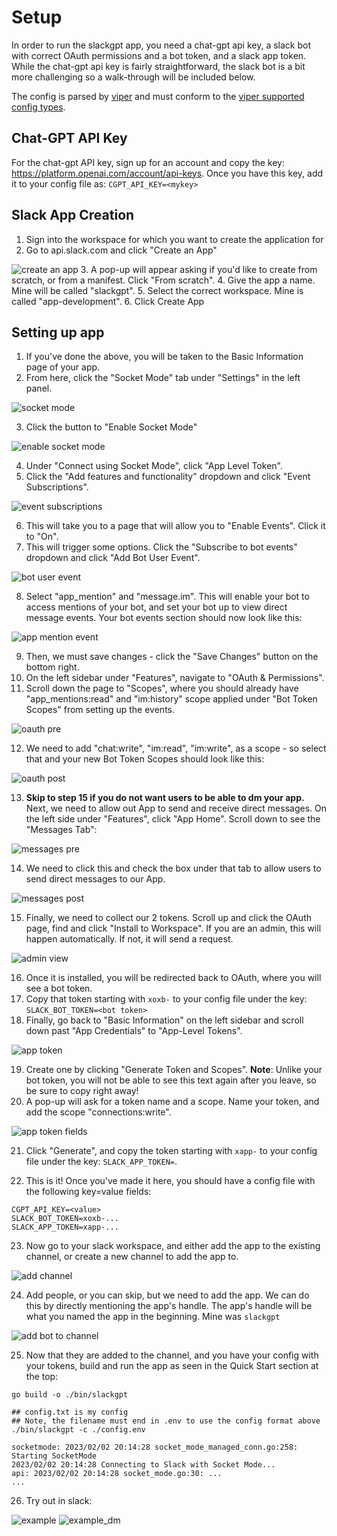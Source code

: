 # Setup
In order to run the slackgpt app, you need a chat-gpt api key, a slack bot with correct OAuth permissions and a bot token, and a slack app token.
While the chat-gpt api key is fairly straightforward, the slack bot is a bit more challenging so
a walk-through will be included below.

The config is parsed by [viper](https://github.com/spf13/viper) and must conform to the [viper supported config types](https://github.com/spf13/viper#reading-config-files).

## Chat-GPT API Key
For the chat-gpt API key, sign up for an account and copy the key: https://platform.openai.com/account/api-keys.
Once you have this key, add it to your config file as:
```CGPT_API_KEY=<mykey>```

## Slack App Creation
1. Sign into the workspace for which you want to create the application for
2. Go to api.slack.com and click "Create an App"

![create an app](./create_an_app.png)
3. A pop-up will appear asking if you'd like to create from scratch, or from a manifest. Click "From scratch".
4. Give the app a name. Mine will be called "slackgpt".
5. Select the correct workspace. Mine is called "app-development".
6. Click Create App

## Setting up app
1. If you've done the above, you will be taken to the Basic Information page of your app.
2. From here, click the "Socket Mode" tab under "Settings" in the left panel.

![socket mode](./socket_mode.png)

3. Click the button to "Enable Socket Mode"

![enable socket mode](./enable_socket_mode.png)

4. Under "Connect using Socket Mode", click "App Level Token".
5. Click the "Add features and functionality" dropdown and click "Event Subscriptions".

![event subscriptions](./event_subscriptions.png)

6. This will take you to a page that will allow you to "Enable Events". Click it to "On".
7. This will trigger some options. Click the "Subscribe to bot events" dropdown and click "Add Bot User Event".

![bot user event](./add_bot_user_event.png)

8. Select "app_mention" and "message.im". This will enable your bot to access mentions of your bot, and set your bot up to view direct message events. Your bot events section should now look like this:

![app mention event](./app_mention_message_bot_event.png)

9. Then, we must save changes - click the "Save Changes" button on the bottom right.
10. On the left sidebar under "Features", navigate to "OAuth & Permissions".
11. Scroll down the page to "Scopes", where you should already have "app_mentions:read" and "im:history" scope applied under "Bot Token Scopes" from setting up the events.

![oauth pre](./oauth_scope_pre.png)

12. We need to add "chat:write", "im:read", "im:write",  as a scope - so select that and your new Bot Token Scopes should look like this:

![oauth post](./oauth_scope_post.png)

13. **Skip to step 15 if you do not want users to be able to dm your app.** Next, we need to allow out App to send and receive direct messages. On the left side under "Features", click "App Home". Scroll down to see the "Messages Tab":

![messages pre](./messages_pre.png)

14. We need to click this and check the box under that tab to allow users to send direct messages to our App. 

![messages post](./messages_post.png)

15. Finally, we need to collect our 2 tokens. Scroll up and click the OAuth page, find and click "Install to Workspace". If you are an admin, this will happen automatically. If not, it will send a request.

![admin view](./admin_view.png)

16. Once it is installed, you will be redirected back to OAuth, where you will see a bot token.
17. Copy that token starting with `xoxb-` to your config file under the key: ```SLACK_BOT_TOKEN=<bot token>```
18. Finally, go back to "Basic Information" on the left sidebar and scroll down past "App Credentials" to "App-Level Tokens".

![app token](./app_level_tokens.png)

19. Create one by clicking "Generate Token and Scopes". **Note**: Unlike your bot token, you will not be able to see this text again after you leave, so be sure to copy right away!
20. A pop-up will ask for a token name and a scope. Name your token, and add the scope "connections:write".

![app token fields](./app_tokens_values.png)

21. Click "Generate", and copy the token starting with `xapp-` to your config file under the key: ```SLACK_APP_TOKEN=```.

22. This is it! Once you've made it here, you should have a config file with the following key=value fields:
```
CGPT_API_KEY=<value>
SLACK_BOT_TOKEN=xoxb-...
SLACK_APP_TOKEN=xapp-...
```

23. Now go to your slack workspace, and either add the app to the existing channel, or create a new channel to add the app to.

![add channel](./slack-channel.png)

24. Add people, or you can skip, but we need to add the app. We can do this by directly mentioning the app's handle. The app's handle will be what you named the app in the beginning. Mine was `slackgpt`

![add bot to channel](./invite_bot_to_channel.png)

25. Now that they are added to the channel, and you have your config with your tokens, build and run the app as seen in the Quick Start section at the top:

```
go build -o ./bin/slackgpt

## config.txt is my config
## Note, the filename must end in .env to use the config format above
./bin/slackgpt -c ./config.env

socketmode: 2023/02/02 20:14:28 socket_mode_managed_conn.go:258: Starting SocketMode
2023/02/02 20:14:28 Connecting to Slack with Socket Mode...
api: 2023/02/02 20:14:28 socket_mode.go:30: ...
...
```

26. Try out in slack:

![example](./example_chat.png)
![example_dm](./example_dm.png)